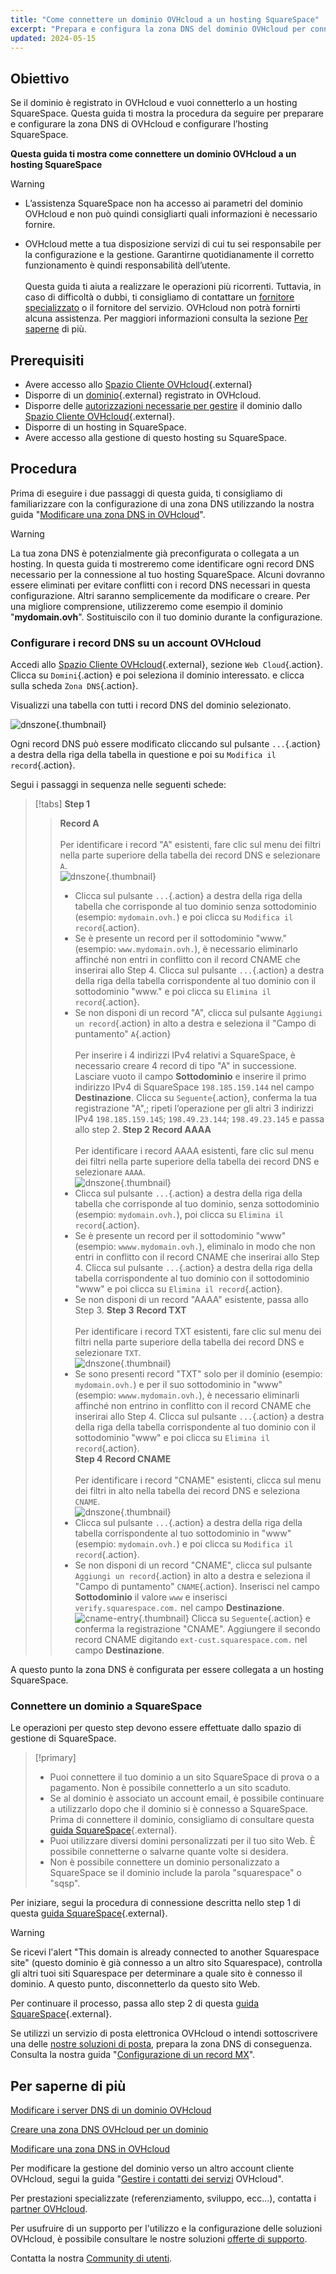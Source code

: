 ```yaml
---
title: "Come connettere un dominio OVHcloud a un hosting SquareSpace"
excerpt: "Prepara e configura la zona DNS del dominio OVHcloud per connetterla a un hosting SquareSpace"
updated: 2024-05-15
---
```


## Obiettivo

Se il dominio è registrato in OVHcloud e vuoi connetterlo a un hosting SquareSpace. Questa guida ti mostra la procedura da seguire per preparare e configurare la zona DNS di OVHcloud e configurare l’hosting SquareSpace.

**Questa guida ti mostra come connettere un dominio OVHcloud a un hosting SquareSpace**

> [!warning]
>
> - L’assistenza SquareSpace non ha accesso ai parametri del dominio OVHcloud e non può quindi consigliarti quali informazioni è necessario fornire.
>
> - OVHcloud mette a tua disposizione servizi di cui tu sei responsabile per la configurazione e la gestione. Garantirne quotidianamente il corretto funzionamento è quindi responsabilità dell’utente.<br><br> Questa guida ti aiuta a realizzare le operazioni più ricorrenti. Tuttavia, in caso di difficoltà o dubbi, ti consigliamo di contattare un [fornitore specializzato](/links/partner) o il fornitore del servizio. OVHcloud non potrà fornirti alcuna assistenza. Per maggiori informazioni consulta la sezione [Per saperne](#go-further) di più.
>

## Prerequisiti

- Avere accesso allo [Spazio Cliente OVHcloud](/links/manager){.external}
- Disporre di un [dominio](/links/web/domains){.external} registrato in OVHcloud.
- Disporre delle [autorizzazioni necessarie per gestire](/pages/account_and_service_management/account_information/managing_contacts) il dominio dallo [Spazio Cliente OVHcloud](/links/manager){.external}.
- Disporre di un hosting in SquareSpace.
- Avere accesso alla gestione di questo hosting su SquareSpace.

## Procedura

Prima di eseguire i due passaggi di questa guida, ti consigliamo di familiarizzare con la configurazione di una zona DNS utilizzando la nostra guida "[Modificare una zona DNS in OVHcloud](/pages/web_cloud/domains/dns_zone_edit)".

> [!warning]
>
> La tua zona DNS è potenzialmente già preconfigurata o collegata a un hosting. In questa guida ti mostreremo come identificare ogni record DNS necessario per la connessione al tuo hosting SquareSpace. Alcuni dovranno essere eliminati per evitare conflitti con i record DNS necessari in questa configurazione. Altri saranno semplicemente da modificare o creare. Per una migliore comprensione, utilizzeremo come esempio il dominio "**mydomain.ovh**". Sostituiscilo con il tuo dominio durante la configurazione.

### Configurare i record DNS su un account OVHcloud

Accedi allo [Spazio Cliente OVHcloud](/links/manager){.external}, sezione `Web Cloud`{.action}. Clicca su `Domini`{.action} e poi seleziona il dominio interessato. e clicca sulla scheda `Zona DNS`{.action}.

Visualizzi una tabella con tutti i record DNS del dominio selezionato.

![dnszone](/pages/assets/screens/control_panel/product-selection/web-cloud/domain-dns/dns-zone/tab-mydomain-anycast.png){.thumbnail}

Ogni record DNS può essere modificato cliccando sul pulsante `...`{.action} a destra della riga della tabella in questione e poi su `Modifica il record`{.action}.

Segui i passaggi in sequenza nelle seguenti schede:

> [!tabs]
> **Step 1**
>> **Record A**<br><br>
>> Per identificare i record "A" esistenti, fare clic sul menu dei filtri nella parte superiore della tabella dei record DNS e selezionare `A`.<br>
>> ![dnszone](/pages/assets/screens/control_panel/product-selection/web-cloud/domain-dns/dns-zone/filter-a.png){.thumbnail}<br>
>> - Clicca sul pulsante `...`{.action} a destra della riga della tabella che corrisponde al tuo dominio senza sottodominio (esempio: `mydomain.ovh.`) e poi clicca su `Modifica il record`{.action}.<br>
>> - Se è presente un record per il sottodominio "www." (esempio: `www.mydomain.ovh.`), è necessario eliminarlo affinché non entri in conflitto con il record CNAME che inserirai allo Step 4. Clicca sul pulsante `...`{.action} a destra della riga della tabella corrispondente al tuo dominio con il sottodominio "www." e poi clicca su `Elimina il record`{.action}.<br>
>> - Se non disponi di un record "A", clicca sul pulsante `Aggiungi un record`{.action} in alto a destra e seleziona il "Campo di puntamento" `A`{.action}<br><br>
>> Per inserire i 4 indirizzi IPv4 relativi a SquareSpace, è necessario creare 4 record di tipo "A" in successione.
>> Lasciare vuoto il campo **Sottodominio** e inserire il primo indirizzo IPv4 di SquareSpace `198.185.159.144` nel campo **Destinazione**.
>> Clicca su `Seguente`{.action}, conferma la tua registrazione "A",; ripeti l’operazione per gli altri 3 indirizzi IPv4 `198.185.159.145`; `198.49.23.144`; `198.49.23.145` e passa allo step 2.
> **Step 2**
>> **Record AAAA**<br><br>
>>  Per identificare i record AAAA esistenti, fare clic sul menu dei filtri nella parte superiore della tabella dei record DNS e selezionare `AAAA`.<br>
>> ![dnszone](/pages/assets/screens/control_panel/product-selection/web-cloud/domain-dns/dns-zone/filter-aaaa.png){.thumbnail}<br>
>> - Clicca sul pulsante `...`{.action} a destra della riga della tabella che corrisponde al tuo dominio, senza sottodominio (esempio: `mydomain.ovh.`), poi clicca su `Elimina il record`{.action}.<br>
>> - Se è presente un record per il sottodominio "www" (esempio: `wwww.mydomain.ovh.`), eliminalo in modo che non entri in conflitto con il record CNAME che inserirai allo Step 4. Clicca sul pulsante `...`{.action} a destra della riga della tabella corrispondente al tuo dominio con il sottodominio "www" e poi clicca su `Elimina il record`{.action}.<br>
>> - Se non disponi di un record "AAAA" esistente, passa allo Step 3.
> **Step 3**
>> **Record TXT**<br><br>
>> Per identificare i record TXT esistenti, fare clic sul menu dei filtri nella parte superiore della tabella dei record DNS e selezionare `TXT`.<br>
>> ![dnszone](/pages/assets/screens/control_panel/product-selection/web-cloud/domain-dns/dns-zone/filter-txt.png){.thumbnail}<br>
>> - Se sono presenti record "TXT" solo per il dominio (esempio: `mydomain.ovh.`) e per il suo sottodominio in "www" (esempio: `wwww.mydomain.ovh.`), è necessario eliminarli affinché non entrino in conflitto con il record CNAME che inserirai allo Step 4. Clicca sul pulsante `...`{.action} a destra della riga della tabella corrispondente al tuo dominio con il sottodominio "www" e poi clicca su `Elimina il record`{.action}.<br>
> **Step 4**
>> **Record CNAME**<br><br>
>> Per identificare i record "CNAME" esistenti, clicca sul menu dei filtri in alto nella tabella dei record DNS e seleziona `CNAME`.<br>
>> ![dnszone](/pages/assets/screens/control_panel/product-selection/web-cloud/domain-dns/dns-zone/filter-cname.png){.thumbnail}
>> - Clicca sul pulsante `...`{.action} a destra della riga della tabella corrispondente al tuo sottodominio in "www" (esempio: `mydomain.ovh.`) e poi clicca su `Modifica il record`{.action}.<br>
>> - Se non disponi di un record "CNAME", clicca sul pulsante `Aggiungi un record`{.action} in alto a destra e seleziona il "Campo di puntamento" `CNAME`{.action}.
>> Inserisci nel campo **Sottodominio** il valore `www` e inserisci `verify.squarespace.com.` nel campo **Destinazione**.<br>
>> ![cname-entry](/pages/assets/screens/control_panel/product-selection/web-cloud/domain-dns/dns-zone/add-an-entry-to-the-dns-zone-cname-squarespace.png){.thumbnail}
>> Clicca su `Seguente`{.action} e conferma la registrazione "CNAME".
>> Aggiungere il secondo record CNAME digitando `ext-cust.squarespace.com.` nel campo **Destinazione**.<br>

A questo punto la zona DNS è configurata per essere collegata a un hosting SquareSpace.

### Connettere un dominio a SquareSpace

Le operazioni per questo step devono essere effettuate dallo spazio di gestione di SquareSpace.

> [!primary]
>
> - Puoi connettere il tuo dominio a un sito SquareSpace di prova o a pagamento. Non è possibile connetterlo a un sito scaduto.
> - Se al dominio è associato un account email, è possibile continuare a utilizzarlo dopo che il dominio si è connesso a SquareSpace. Prima di connettere il dominio, consigliamo di consultare questa [guida SquareSpace](https://support.squarespace.com/hc/it/articles/217601877-Usare-un-indirizzo-email-di-dominio-personalizzato-di-cui-gi%C3%A0-disponi-con-Squarespace){.external}.
> - Puoi utilizzare diversi domini personalizzati per il tuo sito Web. È possibile connetterne o salvarne quante volte si desidera.
> - Non è possibile connettere un dominio personalizzato a SquareSpace se il dominio include la parola "squarespace" o "sqsp".

Per iniziare, segui la procedura di connessione descritta nello step 1 di questa [guida SquareSpace](https://support.squarespace.com/hc/it/articles/12880712406797-Collegare-un-dominio-OVHcloud-al-sito-Squarespace){.external}.

> [!warning]
>
> Se ricevi l'alert "This domain is already connected to another Squarespace site" (questo dominio è già connesso a un altro sito Squarespace), controlla gli altri tuoi siti Squarespace per determinare a quale sito è connesso il dominio. A questo punto, disconnetterlo da questo sito Web.

Per continuare il processo, passa allo step 2 di questa [guida SquareSpace](https://support.squarespace.com/hc/it/articles/12880712406797-Collegare-un-dominio-OVHcloud-al-sito-Squarespace){.external}.

Se utilizzi un servizio di posta elettronica OVHcloud o intendi sottoscrivere una delle [nostre soluzioni di posta](/links/web/emails), prepara la zona DNS di conseguenza. Consulta la nostra guida "[Configurazione di un record MX](/pages/web_cloud/domains/dns_zone_mx)".

## Per saperne di più <a name="go-further"></a>

[Modificare i server DNS di un dominio OVHcloud](/pages/web_cloud/domains/dns_server_edit)

[Creare una zona DNS OVHcloud per un dominio](/pages/web_cloud/domains/dns_zone_create)

[Modificare una zona DNS in OVHcloud](/pages/web_cloud/domains/dns_zone_edit)

Per modificare la gestione del dominio verso un altro account cliente OVHcloud, segui la guida "[Gestire i contatti dei servizi](/pages/account_and_service_management/account_information/managing_contacts) OVHcloud".

Per prestazioni specializzate (referenziamento, sviluppo, ecc...), contatta i [partner OVHcloud](/links/partner).
 
Per usufruire di un supporto per l'utilizzo e la configurazione delle soluzioni OVHcloud, è possibile consultare le nostre soluzioni [offerte di supporto](/links/support).
 
Contatta la nostra [Community di utenti](/links/community).